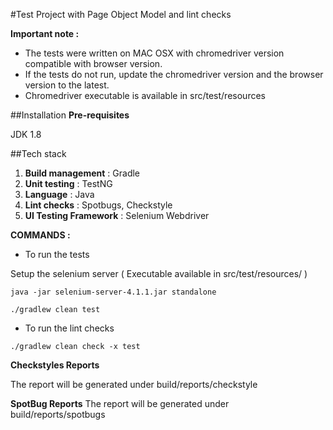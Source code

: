 #Test Project with Page Object Model and lint checks

**Important note :** 

* The tests were written on MAC OSX with chromedriver version compatible with browser version. 
* If the tests do not run, update the chromedriver version and the browser version to the latest.
* Chromedriver executable is available in src/test/resources


##Installation
**Pre-requisites** 

JDK 1.8

##Tech stack 
1. **Build management** : Gradle
2. **Unit testing** : TestNG
3. **Language** : Java
4. **Lint checks** : Spotbugs, Checkstyle
5. **UI Testing Framework** : Selenium Webdriver


**COMMANDS :** 
* To run the tests

Setup the selenium server ( Executable available in src/test/resources/ )

```
java -jar selenium-server-4.1.1.jar standalone
```
```
./gradlew clean test
```

* To run the lint checks

```
./gradlew clean check -x test
```

**Checkstyles Reports**

The report will be generated under build/reports/checkstyle

**SpotBug Reports**
The report will be generated under build/reports/spotbugs

